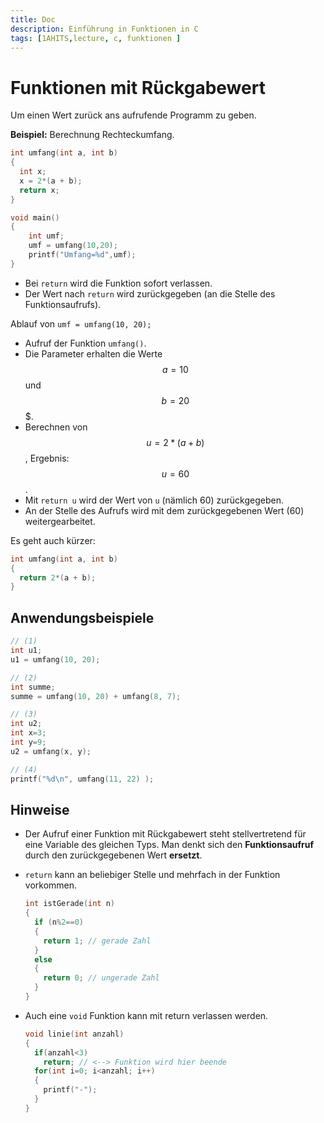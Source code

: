 ```yaml
---
title: Doc
description: Einführung in Funktionen in C
tags: [1AHITS,lecture, c, funktionen ]
---
```


<script src="https://cdn.mathjax.org/mathjax/latest/MathJax.js?config=TeX-AMS-MML_HTMLorMML" type="text/javascript"></script>

# Funktionen mit Rückgabewert

Um einen Wert zurück ans aufrufende Programm zu geben.

**Beispiel:** Berechnung Rechteckumfang. 

```c
int umfang(int a, int b)
{
  int x;
  x = 2*(a + b);
  return x;
}
```

```c
void main()
{
    int umf;
    umf = umfang(10,20);
    printf("Umfang=%d",umf);
}
```

- Bei `return` wird die Funktion sofort verlassen.
- Der Wert nach `return` wird zurückgegeben (an die Stelle des Funktionsaufrufs). 


Ablauf von `umf = umfang(10, 20);`


- Aufruf der Funktion `umfang()`.
- Die Parameter erhalten die Werte $$a=10$$ und $$b=20$$$. 
- Berechnen von $$u = 2*(a + b)$$, Ergebnis: $$u=60$$. 
- Mit `return u` wird der Wert von `u`  (nämlich 60) zurückgegeben.
- An der Stelle des Aufrufs wird mit dem zurückgegebenen Wert (60) weitergearbeitet.

Es geht auch kürzer:

```c
int umfang(int a, int b)
{
  return 2*(a + b);
}
```



## Anwendungsbeispiele

```c
// (1)
int u1;
u1 = umfang(10, 20);

// (2)
int summe;
summe = umfang(10, 20) + umfang(8, 7);

// (3)
int u2;
int x=3;
int y=9;
u2 = umfang(x, y);

// (4)
printf("%d\n", umfang(11, 22) );
```



## Hinweise

- Der Aufruf einer Funktion mit Rückgabewert steht stellvertretend für eine Variable des gleichen Typs.
  Man denkt sich den **Funktionsaufruf** durch den zurückgegebenen Wert **ersetzt**.
  
- `return` kann an beliebiger Stelle und mehrfach in der Funktion vorkommen.

  ```c
  int istGerade(int n)
  {
    if (n%2==0)
    {
      return 1; // gerade Zahl
    }
    else
    {
      return 0; // ungerade Zahl
    }
  }
  ```

- Auch eine `void` Funktion kann mit return verlassen werden.

  ```c
  void linie(int anzahl)
  {
    if(anzahl<3)
      return; // <--> Funktion wird hier beende
    for(int i=0; i<anzahl; i++)
    {
      printf("-");
    }
  }
  ```

  


















